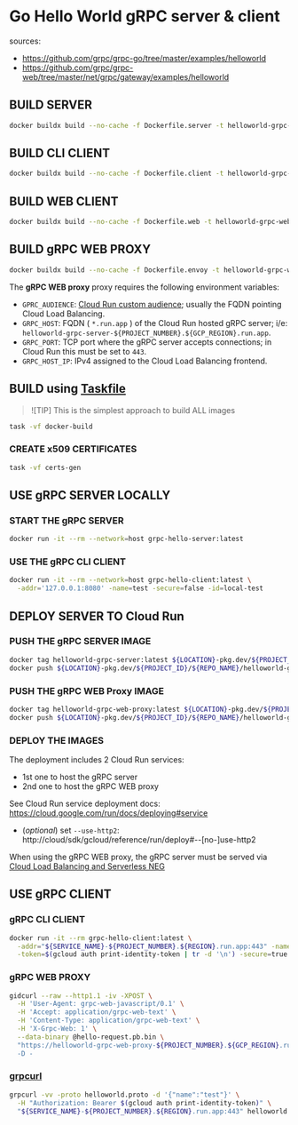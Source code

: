 # Go Hello World gRPC server & client

sources:

- https://github.com/grpc/grpc-go/tree/master/examples/helloworld
- https://github.com/grpc/grpc-web/tree/master/net/grpc/gateway/examples/helloworld

## BUILD SERVER

```sh
docker buildx build --no-cache -f Dockerfile.server -t helloworld-grpc-serverr:latest .
```

## BUILD CLI CLIENT

```sh
docker buildx build --no-cache -f Dockerfile.client -t helloworld-grpc-client:latest .
```

## BUILD WEB CLIENT

```sh
docker buildx build --no-cache -f Dockerfile.web -t helloworld-grpc-web:latest .
```

## BUILD gRPC WEB PROXY

```sh
docker buildx build --no-cache -f Dockerfile.envoy -t helloworld-grpc-web-proxy:latest .
```

The **gRPC WEB proxy** proxy requires the following environment variables:

- `GPRC_AUDIENCE`: [Cloud Run custom audience](https://cloud.google.com/run/docs/configuring/custom-audiences); usually the FQDN pointing Cloud Load Balancing.
- `GRPC_HOST`: FQDN ( `*.run.app` ) of the Cloud Run hosted gRPC server; i/e: `helloworld-grpc-server-${PROJECT_NUMBER}.${GCP_REGION}.run.app`.
- `GRPC_PORT`: TCP port where the gRPC server accepts connections; in Cloud Run this must be set to `443`.
- `GRPC_HOST_IP`: IPv4 assigned to the Cloud Load Balancing frontend.

## BUILD using [Taskfile](https://github.com/go-task/task)

> ![TIP]
> This is the simplest approach to build ALL images

```sh
task -vf docker-build
```

### CREATE x509 CERTIFICATES

```sh
task -vf certs-gen
```

## USE gRPC SERVER LOCALLY

### START THE gRPC SERVER

```sh
docker run -it --rm --network=host grpc-hello-server:latest
```

### USE THE gRPC CLI CLIENT

```sh
docker run -it --rm --network=host grpc-hello-client:latest \
  -addr='127.0.0.1:8080' -name=test -secure=false -id=local-test
```

## DEPLOY SERVER TO Cloud Run

### PUSH THE gRPC SERVER IMAGE

```sh
docker tag helloworld-grpc-server:latest ${LOCATION}-pkg.dev/${PROJECT_ID}/${REPO_NAME}/helloworld-grpc-server:latest
docker push ${LOCATION}-pkg.dev/${PROJECT_ID}/${REPO_NAME}/helloworld-grpc-server:latest
```

### PUSH THE gRPC WEB Proxy IMAGE

```sh
docker tag helloworld-grpc-web-proxy:latest ${LOCATION}-pkg.dev/${PROJECT_ID}/${REPO_NAME}/helloworld-grpc-web-proxy:latest
docker push ${LOCATION}-pkg.dev/${PROJECT_ID}/${REPO_NAME}/helloworld-grpc-web-proxy:latest
```

### DEPLOY THE IMAGES

The deployment includes 2 Cloud Run services:

- 1st one to host the gRPC server
- 2nd one to host the gRPC WEB proxy

See Cloud Run service deployment docs: https://cloud.google.com/run/docs/deploying#service

- (_optional_) set `--use-http2`: http://cloud/sdk/gcloud/reference/run/deploy#--[no-]use-http2

When using the gRPC WEB proxy, the gRPC server must be served via [Cloud Load Balancing and Serverless NEG](https://cloud.google.com/load-balancing/docs/negs/serverless-neg-concepts)

## USE gRPC CLIENT

### gRPC CLI CLIENT

```sh
docker run -it --rm grpc-hello-client:latest \
  -addr="${SERVICE_NAME}-${PROJECT_NUMBER}.${REGION}.run.app:443" -name=test \
  -token=$(gcloud auth print-identity-token | tr -d '\n') -secure=true -timeout=30 -id=remote-test
```

### gRPC WEB PROXY

```sh
gidcurl --raw --http1.1 -iv -XPOST \
  -H 'User-Agent: grpc-web-javascript/0.1' \
  -H 'Accept: application/grpc-web-text' \
  -H 'Content-Type: application/grpc-web-text' \
  -H 'X-Grpc-Web: 1' \
  --data-binary @hello-request.pb.bin \
  "https://helloworld-grpc-web-proxy-${PROJECT_NUMBER}.${GCP_REGION}.run.app/helloworld.Greeter/SayHello' \
  -D -
```

### [grpcurl](https://github.com/fullstorydev/grpcurl)

```sh
grpcurl -vv -proto helloworld.proto -d '{"name":"test"}' \
  -H "Authorization: Bearer $(gcloud auth print-identity-token)" \
  "${SERVICE_NAME}-${PROJECT_NUMBER}.${REGION}.run.app:443" helloworld.Greeter/SayHello
```
